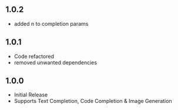 ## 1.0.2
* added n to completion params

## 1.0.1
* Code refactored 
* removed unwanted dependencies

## 1.0.0

* Initial Release 
* Supports Text Completion, Code Completion & Image Generation
